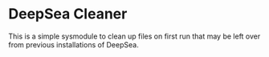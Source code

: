 # DeepSea Cleaner

This is a simple sysmodule to clean up files on first run that may be left over from previous installations of DeepSea.
